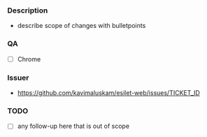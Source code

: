 ### Description
- describe scope of changes with bulletpoints

### QA
- [ ] Chrome

### Issuer
- https://github.com/kavimaluskam/esilet-web/issues/TICKET_ID

### TODO
- [ ] any follow-up here that is out of scope
